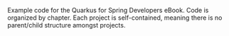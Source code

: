 Example code for the Quarkus for Spring Developers eBook. Code is organized by chapter. Each project is self-contained, meaning there is no parent/child structure amongst projects.
